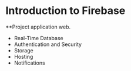 # Introduction to Firebase

**Project application web.

- Real-Time Database
- Authentication and Security
- Storage
- Hosting
- Notifications
